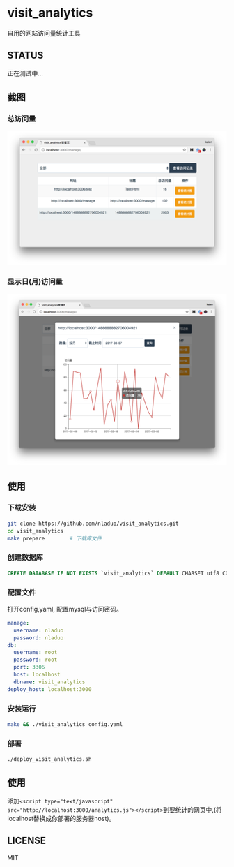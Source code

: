 # visit_analytics
自用的网站访问量统计工具

## STATUS
正在测试中...

## 截图
### 总访问量
![screenshot](./screenshot.png)
### 显示日(月)访问量
![screenshot2](./screenshot2.png)

## 使用
### 下载安装
``` sh
git clone https://github.com/nladuo/visit_analytics.git
cd visit_analytics
make prepare 		# 下载库文件
```

### 创建数据库
``` sql
CREATE DATABASE IF NOT EXISTS `visit_analytics` DEFAULT CHARSET utf8 COLLATE utf8_general_ci;
```

### 配置文件
打开config,yaml, 配置mysql与访问密码。
``` yaml
manage:
  username: nladuo
  password: nladuo
db:
  username: root
  password: root
  port: 3306
  host: localhost
  dbname: visit_analytics
deploy_host: localhost:3000
```

### 安装运行
``` sh
make && ./visit_analytics config.yaml
```

### 部署
``` sh
./deploy_visit_analytics.sh
```

## 使用
添加`<script type="text/javascript" src="http://localhost:3000/analytics.js"></script>`到要统计的网页中,(将localhost替换成你部署的服务器host)。

## LICENSE
MIT

